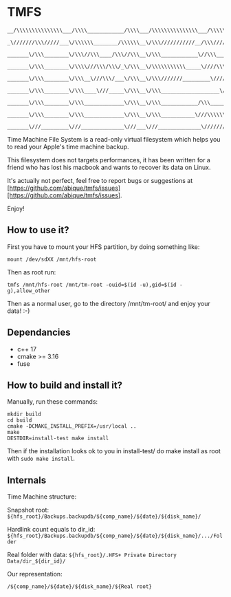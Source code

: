 TMFS
====

```
__/\\\\\\\\\\\\\\\___/\\\\____________/\\\\___/\\\\\\\\\\\\\\\___/\\\\\\\\\\\___
 _\///////\\\/////___\/\\\\\\________/\\\\\\__\/\\\///////////__/\\\/////////\\\_
  _______\/\\\________\/\\\//\\\____/\\\//\\\__\/\\\____________\//\\\______\///__
   _______\/\\\________\/\\\\///\\\/\\\/_\/\\\__\/\\\\\\\\\\\_____\////\\\_________
    _______\/\\\________\/\\\__\///\\\/___\/\\\__\/\\\///////_________\////\\\______
     _______\/\\\________\/\\\____\///_____\/\\\__\/\\\___________________\////\\\___
      _______\/\\\________\/\\\_____________\/\\\__\/\\\____________/\\\______\//\\\__
       _______\/\\\________\/\\\_____________\/\\\__\/\\\___________\///\\\\\\\\\\\/___
        _______\///_________\///______________\///___\///______________\///////////_____
```

Time Machine File System is a read-only virtual filesystem which helps you to read your Apple's time machine backup.

This filesystem does not targets performances, it has been written for a friend who has lost his macbook and wants to recover its data on Linux.

It's actually not perfect, feel free to report bugs or suggestions at [https://github.com/abique/tmfs/issues][https://github.com/abique/tmfs/issues].

Enjoy!

How to use it?
--------------

First you have to mount your HFS partition, by doing something like:

`mount /dev/sdXX /mnt/hfs-root`

Then as root run:

`tmfs /mnt/hfs-root /mnt/tm-root -ouid=$(id -u),gid=$(id -g),allow_other`

Then as a normal user, go to the directory /mnt/tm-root/ and enjoy your data! :-)

Dependancies
------------

 - c++ 17
 - cmake >= 3.16
 - fuse

How to build and install it?
----------------------------

Manually, run these commands:

```
mkdir build
cd build
cmake -DCMAKE_INSTALL_PREFIX=/usr/local ..
make
DESTDIR=install-test make install
```

Then if the installation looks ok to you in install-test/ do make install as root with `sudo make install`.

Internals
---------

Time Machine structure:

Snapshot root: `${hfs_root}/Backups.backupdb/${comp_name}/${date}/${disk_name}/`

Hardlink count equals to dir_id: `${hfs_root}/Backups.backupdb/${comp_name}/${date}/${disk_name}/.../Folder`

Real folder with data: `${hfs_root}/.HFS+ Private Directory Data/dir_${dir_id}/`

Our representation:

`/${comp_name}/${date}/${disk_name}/${Real root}`
